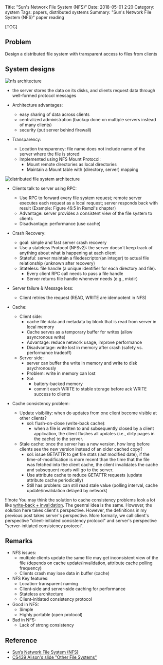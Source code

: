 Title: "Sun's Network File System (NFS)"
Date: 2018-05-01 2:20
Category: system
Tags: papers, distributed systems
Summary: "Sun's Network File System (NFS)" paper reading

[TOC]

## Problem

Design a distributed file system with transparent access to files from clients

## System designs


<img src="/images/nfs-architecture.png" alt="nfs architecture"/>

- the server stores the data on its disks, and clients request data through well-formed protocol messages

- Architecture advantages:
    - easy sharing of data across clients
    - centralized administration (backup done on multiple servers instead of many clients)
    - security (put server behind firewall)

- Transparency:
    - Location transparency: file name does not include name of the server where the file is stored
    - Implemented using NFS Mount Protocol:
        - Mount remote directories as local directories
        - Maintain a Mount table with (directory, server) mapping

<img src="/images/distributed-file-system-architecture.png" alt="distributed file system architecture"/>

- Clients talk to server using RPC:
    - Use RPC to forward every file system request; remote server executes each request as a local request; server
    responds back with result (Example: Figure 49.5 in Remzi's chapter)
    - Advantage: server provides a consistent view of the file system to clients
    - Disadvantage: performance (use cache)

- Crash Recovery:
    - goal: simple and fast server crash recovery
    - Use a stateless Protocol (NFSv2): the server doesn't keep track of anything about what is happening at each client
    - Stateful: server maintain a filedescriptor(an integer) to actual file relationship (unknown after recovery)
    - Stateless: file handle (a unique identifier for each directory and file). 
        - Every client RPC call needs to pass a file handle
        - Server returns file handle whenever needs (e.g., mkdir)

- Server failure & Message loss:
    - Client retries the request (READ, WRITE are idempotent in NFS)

- Cache:
    - Client side:
        - cache file data and metadata by block that is read from server in local memory
        - Cache serves as a temporary buffer for writes (allow asyncronous write)
        - Advantage: reduce network usage, improve performance
        - Disadvantage: write lost in memory after crash (safety vs. performance tradeoff)
    - Server side:
        - server can buffer the write in memory and write to disk asychronously 
        - Problem: write in memory can lost
        - Sol: 
            - battery-backed memory
            - commit each WRITE to stable storage before ack WRITE success to clients

- Cache consistency problem:
    - Update visibility: when do updates from one client become visible at other clients?
        - sol: flush-on-close (write-back cache):
            - when a file is written to and subsequently closed by a client application, the client flushes all updates (i.e., dirty pages in the cache) to the server.
    - Stale cache: once the server has a new version, how long before clients see the new version instead of an older cached copy?
        - sol: issue GETATTR to get file stats (last modified date), if the time-of-modification is more recent than the time that the file was fetched into the client cache, the client invalidates the cache and subsequent reads will go to the server.
        - Use attribute cache to reduce GETATTR requests (update attribute cache periodically)
        - Still has problem: can still read stale value (polling interval, cache update/invalidation delayed by network)

!!!note
    You may think the solution to cache consistency problems look a lot like [write-back + invalidation]({filename}/blog/2018/cache.md). The geenral idea is the same. However, the solution here takes client's perspective. However, the definitions in my previous
    post takes server's perspective. More formally, we call client's perspective "client-initiated consistency protocol" and
    server's perspective "server-initiated consistency protocol".

## Remarks

- NFS issues:
    - multiple clients update the same file may get inconsistent view of the file (depends on cache update/invalidation, attribute
    cache polling frequency)
    - Clients crash may lose data in buffer (cache)
- NFS Key features:
    - Location-transparent naming
    - Client-side and server-side caching for performance
    - Stateless architecture
    - Client-initiated consistency protocol
- Good in NFS:
    - Simple
    - Highly portable (open protocol)
- Bad in NFS:
    - Lack of strong consistency

## Reference

- [Sun’s Network File System (NFS)](http://pages.cs.wisc.edu/~remzi/OSTEP/dist-nfs.pdf)
- [CS439 Alison's slide "Other File Systems"](https://www.cs.utexas.edu/users/ans/classes/cs439/schedule.html)
